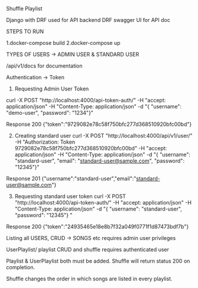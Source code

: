 Shuffle Playlist

Django with DRF used for API backend
DRF swagger UI for API doc



STEPS TO RUN

1.docker-compose build
2.docker-compose up




TYPES OF USERS -> ADMIN USER & STANDARD USER


/api/v1/docs for documentation

Authentication -> Token 


1. Requesting Admin User Token

curl -X POST "http://localhost:4000/api-token-auth/" -H  "accept: application/json" -H  "Content-Type: application/json" -d "{  \"username\": \"demo-user\",  \"password\": \"1234\"}"

Response
200 
{"token":"9729082e78c58f750bfc277d368510920bfc00bd"}    


2. Creating standard user
curl -X POST "http://localhost:4000/api/v1/user/" -H "Authorization: Token 9729082e78c58f750bfc277d368510920bfc00bd" -H  "accept: application/json" -H  "Content-Type: application/json" -d "{  \"username\": \"standard-user\",  \"email\": \"standard-user@sample.com\",  \"password\": \"12345\"}"

Response
201
{"username":"standard-user","email":"standard-user@sample.com"} 


3. Requesting standard user token
curl -X POST "http://localhost:4000/api-token-auth/" -H  "accept: application/json" -H  "Content-Type: application/json" -d "{  \"username\": \"standard-user\",  \"password\": \"12345\"}
"

Response 
200
{"token":"24935465e18e8b7f32a049f0771f1d87473bdf7b"} 



Listing all USERS, CRUD -> SONGS etc requires admin user privileges

UserPlaylist/ playlist CRUD and shuffle requires authenticated user



Playlist & UserPlaylist both must be added.
Shuffle will return status 200 on completion. 

Shuffle changes the order in which songs are listed in every playlist. 
